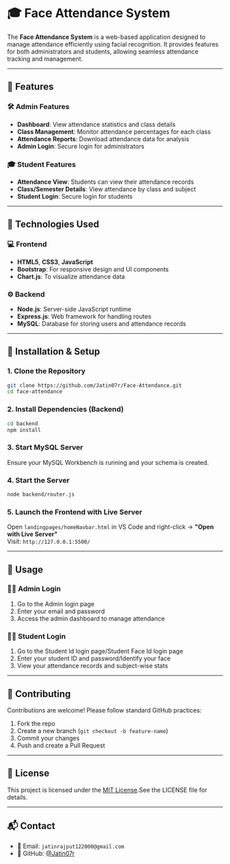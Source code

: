 # 🎓 Face Attendance System

The **Face Attendance System** is a web-based application designed to manage attendance efficiently using facial recognition. It provides features for both administrators and students, allowing seamless attendance tracking and management.

---

## 🔑 Features

### 🛠 Admin Features
- **Dashboard**: View attendance statistics and class details
- **Class Management**: Monitor attendance percentages for each class
- **Attendance Reports**: Download attendance data for analysis
- **Admin Login**: Secure login for administrators

### 🎓 Student Features
- **Attendance View**: Students can view their attendance records
- **Class/Semester Details**: View attendance by class and subject
- **Student Login**: Secure login for students

---

## 🧰 Technologies Used

### 💻 Frontend
- **HTML5**, **CSS3**, **JavaScript**
- **Bootstrap**: For responsive design and UI components
- **Chart.js**: To visualize attendance data

### ⚙ Backend
- **Node.js**: Server-side JavaScript runtime
- **Express.js**: Web framework for handling routes
- **MySQL**: Database for storing users and attendance records

---

## 🚀 Installation & Setup

### 1. Clone the Repository
```bash
git clone https://github.com/Jatin07r/Face-Attendance.git
cd face-attendance
```

### 2. Install Dependencies (Backend)
```bash
cd backend
npm install
```

### 3. Start MySQL Server
Ensure your MySQL Workbench is running and your schema is created.

### 4. Start the Server
```bash
node backend/router.js
```

### 5. Launch the Frontend with Live Server
Open `landingpages/homeNavbar.html` in VS Code and right-click → **"Open with Live Server"**  
Visit: `http://127.0.0.1:5500/`

---

## 🧪 Usage

### 👨‍🏫 Admin Login
1. Go to the Admin login page
2. Enter your email and password
3. Access the admin dashboard to manage attendance

### 👨‍🎓 Student Login
1. Go to the Student Id login page/Student Face Id login page
2. Enter your student ID and password/Identify your face
3. View your attendance records and subject-wise stats

---

## 🤝 Contributing

Contributions are welcome! Please follow standard GitHub practices:
1. Fork the repo
2. Create a new branch (`git checkout -b feature-name`)
3. Commit your changes
4. Push and create a Pull Request

---

## 📄 License

This project is licensed under the [MIT License](LICENSE).See the LICENSE file for details.

---

## 📬 Contact

- 📧 Email: `jatinrajput122000@gmail.com`
- 🐙 GitHub: [@Jatin07r](https://github.com/Jatin07r)
